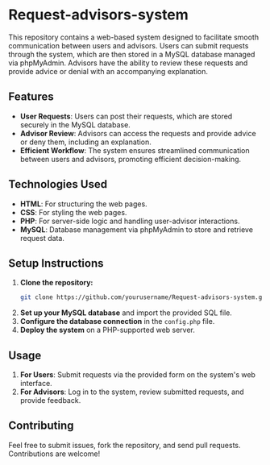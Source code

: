 # Request-advisors-system

This repository contains a web-based system designed to facilitate smooth communication between users and advisors. Users can submit requests through the system, which are then stored in a MySQL database managed via phpMyAdmin. Advisors have the ability to review these requests and provide advice or denial with an accompanying explanation.

## Features

- **User Requests**: Users can post their requests, which are stored securely in the MySQL database.
- **Advisor Review**: Advisors can access the requests and provide advice or deny them, including an explanation.
- **Efficient Workflow**: The system ensures streamlined communication between users and advisors, promoting efficient decision-making.

## Technologies Used

- **HTML**: For structuring the web pages.
- **CSS**: For styling the web pages.
- **PHP**: For server-side logic and handling user-advisor interactions.
- **MySQL**: Database management via phpMyAdmin to store and retrieve request data.

## Setup Instructions

1. **Clone the repository:**
    ```bash
    git clone https://github.com/yourusername/Request-advisors-system.git
    ```
2. **Set up your MySQL database** and import the provided SQL file.
3. **Configure the database connection** in the `config.php` file.
4. **Deploy the system** on a PHP-supported web server.

## Usage

1. **For Users**: Submit requests via the provided form on the system's web interface.
2. **For Advisors**: Log in to the system, review submitted requests, and provide feedback.

## Contributing

Feel free to submit issues, fork the repository, and send pull requests. Contributions are welcome!